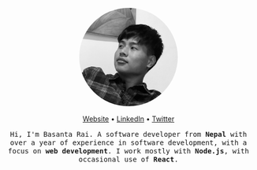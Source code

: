 <p align="center">
    <img width="200" height="200" src="./assets/basanta.png" style="border-radius: 50%;"/>
</p>

<p align="center">
    <a href="https://www.basantarai.com.np/">Website</a> • 
    <a href="https://www.linkedin.com/in/iambasantarai/">LinkedIn</a> • 
    <a href="https://twitter.com/iambasantarai">Twitter</a>
</p>

<p align="center">
    <samp>
        Hi, I'm Basanta Rai. A software developer from <strong>Nepal</strong> with over a year of experience in software development, with a focus on <strong>web development</strong>. I work mostly with <strong>Node.js</strong>, with occasional use of <strong>React</strong>.
    </samp>
</p>
